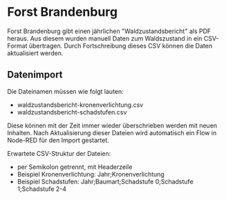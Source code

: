 # Forst Brandenburg

Forst Brandenburg gibt einen jährlichen "Waldzustandsbericht" als PDF heraus. Aus diesem wurden manuell Daten zum Waldszustand in ein CSV-Format übertragen. Durch Fortschreibung dieses CSV können die Daten aktualisiert werden.

## Datenimport

Die Dateinamen müssen wie folgt lauten:

- waldzustandsbericht-kronenverlichtung.csv
- waldzustandsbericht-schadstufen.csv

Diese können mit der Zeit immer wieder überschrieben werden mit neuen Inhalten. Nach Aktualisierung dieser Dateien wird automatisch ein Flow in Node-RED für den Import gestartet.

Erwartete CSV-Struktur der Dateien:

- per Semikolon getrennt, mit Headerzeile
- Beispiel Kronenverlichtung: Jahr;Kronenverlichtung
- Beispiel Schadstufen: Jahr;Baumart;Schadstufe 0;Schadstufe 1;Schadstufe 2-4
